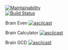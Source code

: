 [![Maintainability](https://api.codeclimate.com/v1/badges/e37220ee41d19b15cfa4/maintainability)](https://codeclimate.com/github/ArtemRakov/frontend-project-lvl1/maintainability)	
[![Build Status](https://travis-ci.org/ArtemRakov/frontend-project-lvl1.svg?branch=master)](https://travis-ci.org/ArtemRakov/frontend-project-lvl1)

Brain Even
[![asciicast](https://asciinema.org/a/cWqLhK8yli6xXuN8bluNwK0Lm.svg)](https://asciinema.org/a/cWqLhK8yli6xXuN8bluNwK0Lm)

Brain Calculator
[![asciicast](https://asciinema.org/a/H0ExNdZXb0tYxl2lSeX7gaBo0.svg)](https://asciinema.org/a/H0ExNdZXb0tYxl2lSeX7gaBo0)

Brain GCD
[![asciicast](https://asciinema.org/a/9UmVc4qbKK2bBoLdL08V7bYzh.svg)](https://asciinema.org/a/9UmVc4qbKK2bBoLdL08V7bYzh)